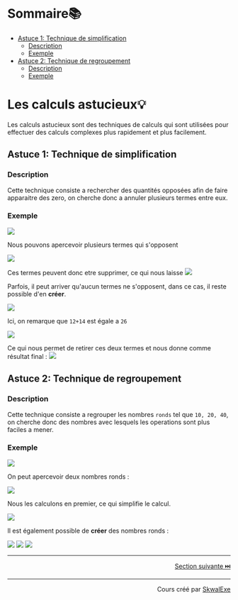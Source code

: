<!--
{% raw %}
-->
# Sommaire📚

- [Astuce 1: Technique de simplification](#astuce-1-technique-de-simplification)
  - [Description](#description)
  - [Exemple](#exemple)
- [Astuce 2: Technique de regroupement](#astuce-2-technique-de-regroupement)
  - [Description](#description-1)
  - [Exemple](#exemple-1)

# Les calculs astucieux💡

Les calculs astucieux sont des techniques de calculs qui sont utilisées pour effectuer des calculs complexes plus rapidement et plus facilement.

## Astuce 1: Technique de simplification

### Description

Cette technique consiste a rechercher des quantités opposées afin de faire apparaitre des zero, on cherche donc a annuler plusieurs termes entre eux.

### Exemple
<!-- $$
5+8-7+14-5-8+7
$$ --> 

<img style="" src="https://latex.codecogs.com/svg.image?{\color{White}5%2B8-7%2B14-5-8%2B7">

Nous pouvons apercevoir plusieurs termes qui s'opposent 

<!-- $$
{\color{green}5}{\color{cyan}\ +\ 8}{\color{Orchid}\ -\ 7}+14{\color{green}\ -\ 5}{\color{cyan}\ -\ 8}{\color{Orchid}\ +\ 7}
$$ --> 

<img style="" src="https://latex.codecogs.com/svg.image?{\color{White}%7B%5Ccolor%7Bgreen%7D5%7D%7B%5Ccolor%7Bcyan%7D%5C%20%2B%5C%208%7D%7B%5Ccolor%7BOrchid%7D%5C%20-%5C%207%7D%2B14%7B%5Ccolor%7Bgreen%7D%5C%20-%5C%205%7D%7B%5Ccolor%7Bcyan%7D%5C%20-%5C%208%7D%7B%5Ccolor%7BOrchid%7D%5C%20%2B%5C%207%7D">

Ces termes peuvent donc etre supprimer, ce qui nous laisse <!-- $+14$ --> <img style="" src="https://latex.codecogs.com/svg.image?\small{\color{White}%2B14">

Parfois, il peut arriver qu'aucun termes ne s'opposent, dans ce cas, il reste possible d'en **créer**.

<!-- $$
8-26+12+14
$$ --> 

<img style="" src="https://latex.codecogs.com/svg.image?{\color{White}8-26%2B12%2B14">

Ici, on remarque que `12+14` est égale a `26`

<!-- $$
8{\color{green}\ -\ 26\ +\ 26}
$$ --> 

<img style="" src="https://latex.codecogs.com/svg.image?{\color{White}8%7B%5Ccolor%7Bgreen%7D%5C%20-%5C%2026%5C%20%2B%5C%2026%7D">

Ce qui nous permet de retirer ces deux termes et nous donne comme résultat final : <!-- $8$ --> <img style="" src="https://latex.codecogs.com/svg.image?\small{\color{White}8">

## Astuce 2: Technique de regroupement

### Description

Cette technique consiste a regrouper les nombres `ronds` tel que `10, 20, 40`, on cherche donc des nombres avec lesquels les operations sont plus faciles a mener.

### Exemple

<!-- $$
20-26+10+15
$$ --> 

<img style="" src="https://latex.codecogs.com/svg.image?{\color{White}20-26%2B10%2B15">

On peut apercevoir deux nombres ronds : 

<!-- $$
{\color{green}20}\ -\ 26{\color{green}\ +\ 10}+15
$$ --> 

<img style="" src="https://latex.codecogs.com/svg.image?{\color{White}%7B%5Ccolor%7Bgreen%7D20%7D%5C%20-%5C%2026%7B%5Ccolor%7Bgreen%7D%5C%20%2B%5C%2010%7D%2B15">

Nous les calculons en premier, ce qui simplifie le calcul.

<!-- $$
{\color{green}30}-26+15
$$ --> 

<img style="" src="https://latex.codecogs.com/svg.image?{\color{White}%7B%5Ccolor%7Bgreen%7D30%7D-26%2B15">

Il est également possible de **créer** des nombres ronds : 

<!-- $$
1+4+9+6-10
$$ --> 

<img style="" src="https://latex.codecogs.com/svg.image?{\color{White}1%2B4%2B9%2B6-10">

<!-- $$
{\color{green}1}{\color{cyan}\ +\ 4}{\color{green}\ +\ 9}{\color{cyan}\ +\ 6}-10
$$ --> 

<img style="" src="https://latex.codecogs.com/svg.image?{\color{White}%7B%5Ccolor%7Bgreen%7D1%7D%7B%5Ccolor%7Bcyan%7D%5C%20%2B%5C%204%7D%7B%5Ccolor%7Bgreen%7D%5C%20%2B%5C%209%7D%7B%5Ccolor%7Bcyan%7D%5C%20%2B%5C%206%7D-10">

<!-- $$
{\color{green}10}{\color{cyan}\ +\ 10}-10
$$ --> 

<img style="" src="https://latex.codecogs.com/svg.image?{\color{White}%7B%5Ccolor%7Bgreen%7D10%7D%7B%5Ccolor%7Bcyan%7D%5C%20%2B%5C%2010%7D-10">

---

<p align="right"><a href="../fractions-egales-entre-elles">Section suivante ⏭️</a></p>

---

<p align="right">Cours créé par <a href="https://github.com/SkwalExe/" target="_blank">SkwalExe</a></p>

<!--
{% endraw %}
-->